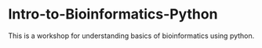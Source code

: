 # Intro-to-Bioinformatics-Python
This is a workshop for understanding basics of bioinformatics using python.
